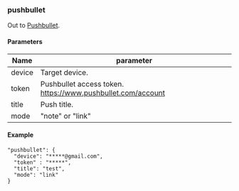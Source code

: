 
### pushbullet

Out to [Pushbullet](https://www.pushbullet.com/).

#### Parameters

| Name   | parameter |
|--------|----------------------------|
| device  | Target device. |
| token   | Pushbullet access token. https://www.pushbullet.com/account |
| title   | Push title. |
| mode    | "note" or "link" |

#### Example

    "pushbullet": {
      "device": "*****@gmail.com",
      "token" : "*****",
      "title": "test",
      "mode": "link"
    }
